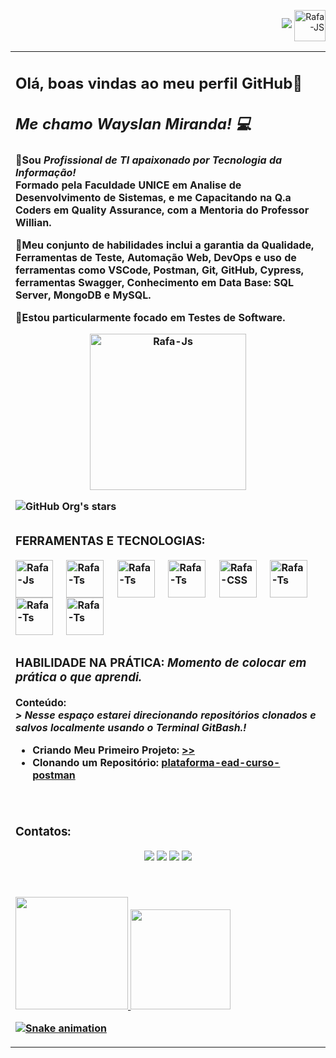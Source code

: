     
<div>
  <p align="right">
  <img loading="lazy" src="http://img.shields.io/static/v1?label=PERFIL&message=EM%20DESENVOLVIMENTO&color=GREEN&style=for-the-badge"/>
  <img align="center" alt="Rafa-JS" height="50" width="50" src="https://img.icons8.com/?size=100&id=IehwIxC2RfhW&format=png&color=000000"> 
</p>
</div>

<p align="right">
<table width="2000%">
<tr><td valign="top" width="100%">
 
## <b> Olá, boas vindas ao meu perfil GitHub👋 </p>
##  <i><b> Me chamo Wayslan Miranda! 💻 </p></i>


🎯Sou *Profissional de TI apaixonado por Tecnologia da Informação!* <br>Formado pela <strong>Faculdade UNICE em Analise de Desenvolvimento de Sistemas, e me Capacitando na Q.a Coders em Quality Assurance</strong>, com a Mentoria do Professor Willian.

🎯Meu conjunto de habilidades inclui a garantia da Qualidade, Ferramentas de Teste, Automação Web, DevOps e uso de ferramentas como VSCode, Postman, Git, GitHub, Cypress, ferramentas Swagger, Conhecimento em Data Base: SQL Server, MongoDB e MySQL. 

🎯Estou particularmente focado em Testes de Software.

<div align="center"> 
  <img align="center" alt="Rafa-Js" height="250" width="250" src="https://media.tenor.com/D8IYs3OLCfkAAAAi/soy-nerd.gif" >
</div>


 ![GitHub Org's stars](https://img.shields.io/github/stars/camilafernanda?style=social) 
 
##

<h3>FERRAMENTAS E TECNOLOGIAS:</h3>



<div>
  <div style="display: inline_block">
  <img align="center" alt="Rafa-Js" height="60" width="60" src="https://img.icons8.com/?size=100&id=EGYogqtKuGgD&format=png&color=000000"> &nbsp;&nbsp;&nbsp;
 <img align="center" alt="Rafa-Ts" height="60" width="60" src="https://img.icons8.com/?size=100&id=QEQQKirln6Tf&format=png&color=000000"> &nbsp;&nbsp;&nbsp;
  <img align="center" alt="Rafa-Ts" height="60" width="60" src="https://img.icons8.com/?size=100&id=QSjnrUKYMnxO&format=png&color=000000"> &nbsp;&nbsp;&nbsp;
  <img align="center" alt="Rafa-Ts" height="60" width="60" src="https://img.icons8.com/?size=100&id=bosfpvRzNOG8&format=png&color=000000"> &nbsp;&nbsp;&nbsp;
  <img align="center" alt="Rafa-CSS" height="60" width="60" src="https://img.icons8.com/?size=100&id=48455&format=png&color=000000"> &nbsp;&nbsp;&nbsp;
  <img align="center" alt="Rafa-Ts" height="60" width="60" src="https://img.icons8.com/?size=100&id=BejoiOeRfYSo&format=png&color=000000"> &nbsp;&nbsp;&nbsp;
  <img align="center" alt="Rafa-Ts" height="60" width="60" src="https://img.icons8.com/?size=100&id=7P9Z1Wc1hlGr&format=png&color=000000"> &nbsp;&nbsp;&nbsp;
  <img align="center" alt="Rafa-Ts" height="60" width="60" src="https://img.icons8.com/?size=100&id=vR6XrZzQr1CN&format=png&color=000000"> &nbsp;&nbsp;&nbsp;
</div>

##

<h3>HABILIDADE NA PRÁTICA: <i>Momento de colocar em prática o que aprendi.</i></h3>

Conteúdo:</h3> <i> <br> > Nesse espaço estarei direcionando repositórios clonados e salvos localmente usando o Terminal GitBash.!</h5></i>

- Criando Meu Primeiro Projeto: [>>](https://github.com/LAN-SYSTEM/Versionamentodecodigo/blob/main/README.md)
- Clonando um Repositório: [plataforma-ead-curso-postman](https://github.com/AndreLuizTuf/plataforma-ead-curso-postman.git)

  
<br>

##

<h3>Contatos:</h3>
 
<div>
    <div align="center"> 
  <a href="https://www.youtube.com/channel/UC0bmAaUBY1zvJdWPHZ4PGnw" target="_blank">
              <img src="https://img.shields.io/badge/YouTube-FF0000?style=for-the-badge&logo=youtube&logoColor=white" target="_blank"></a>
    
  <a href="https://www.instagram.com/wayslan.miranda/" target="_blank">
              <img src="https://img.shields.io/badge/-Instagram-%23E4405F?style=for-the-badge&logo=instagram&logoColor=white" target="_blank"></a> 
              
  <a href = "mailto:wayslan@outlook.com" target="_blank">
              <img src="https://img.shields.io/badge/Gmail-D14836?style=for-the-badge&logo=gmail&logoColor=white" target="_blank"></a> 
              
  <a href="https://www.linkedin.com/in/wayslanmiranda/" target="_blank" target="_blank">
              <img src="https://img.shields.io/badge/-LinkedIn-%230077B5?style=for-the-badge&logo=linkedin&logoColor=white" target="_blank"></a>
</div>
<br>

##

<div>
  <a href="https://github.com/LAN-SYSTEM">
  <img height="180em" src="https://github-readme-stats.vercel.app/api?username=LAN-SYSTEM&show_icons=true&theme=cobalt&include_all_commits=true&count_private=true"/>
  <img height="160em" src="https://github-readme-stats.vercel.app/api/top-langs/?username=LAN-SYSTEM&layout=compact&langs_count=7&theme=cobalt"/>
</div>



 ![Snake animation](https://github.com/LuigiGF/LuigiGF/blob/output/github-contribution-grid-snake.svg)

</td></tr>
</table>
</p>


